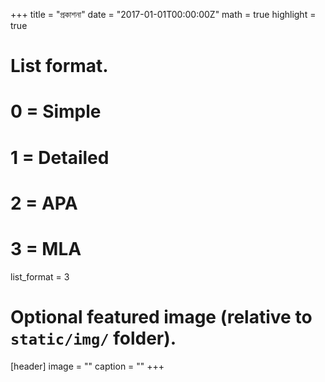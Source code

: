 +++
title = "প্রকাশনা"
date = "2017-01-01T00:00:00Z"
math = true
highlight = true

# List format.
#   0 = Simple
#   1 = Detailed
#   2 = APA
#   3 = MLA
list_format = 3

# Optional featured image (relative to `static/img/` folder).
[header]
image = ""
caption = ""
+++
